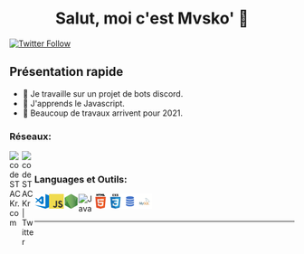 <h1 align="center">Salut, moi c'est Mvsko' 👋</h1>

[![Twitter Follow](https://img.shields.io/twitter/follow/Mvskoo_?color=1DA1F2&logo=twitter&style=for-the-badge)](https://twitter.com/intent/follow?original_referer=https://github.com/Mvskoo_&screen_name=Mvskoo_)

## Présentation rapide

- 🔭 Je travaille sur un projet de bots discord.
- 🌱 J'apprends le Javascript.
- 💬 Beaucoup de travaux arrivent pour 2021.

### Réseaux:

[<img align="left" alt="codeSTACKr.com" width="22px" src="https://img.icons8.com/nolan/2x/internet.png" />][website]
[<img align="left" alt="codeSTACKr | Twitter" width="22px" src="https://img.icons8.com/nolan/2x/twitter.png" />][twitter]

<br />

### Languages et Outils:

[<img align="left" alt="Visual Studio Code" width="26px" src="https://raw.githubusercontent.com/github/explore/80688e429a7d4ef2fca1e82350fe8e3517d3494d/topics/visual-studio-code/visual-studio-code.png" />][visualstudiocode]
[<img align="left" alt="JavaScript" width="26px" src="https://raw.githubusercontent.com/github/explore/80688e429a7d4ef2fca1e82350fe8e3517d3494d/topics/javascript/javascript.png" />][javascript]
[<img align="left" alt="Node.js" width="26px" src="https://raw.githubusercontent.com/github/explore/80688e429a7d4ef2fca1e82350fe8e3517d3494d/topics/nodejs/nodejs.png" />][nodejs]
[<img align="left" alt="Java" width="26px" src="https://sdtimes.com/wp-content/uploads/2018/03/jW4dnFtA_400x400.jpg" />][java]
[<img align="left" alt="HTML5" width="26px" src="https://raw.githubusercontent.com/github/explore/80688e429a7d4ef2fca1e82350fe8e3517d3494d/topics/html/html.png" />][html]
[<img align="left" alt="CSS3" width="26px" src="https://raw.githubusercontent.com/github/explore/80688e429a7d4ef2fca1e82350fe8e3517d3494d/topics/css/css.png" />][css]
[<img align="left" alt="SQL" width="26px" src="https://raw.githubusercontent.com/github/explore/80688e429a7d4ef2fca1e82350fe8e3517d3494d/topics/sql/sql.png" />][sql]
[<img align="left" alt="MySQL" width="26px" src="https://raw.githubusercontent.com/github/explore/80688e429a7d4ef2fca1e82350fe8e3517d3494d/topics/mysql/mysql.png" />][mysql]

<br />
<br />

---

[website]: https://drakar.xyz
[twitter]: https://twitter.com/Mvskoo_
[visualstudiocode]: https://code.visualstudio.com/
[html]: https://fr.wikipedia.org/wiki/Hypertext_Markup_Language
[css]: https://fr.wikipedia.org/wiki/Feuilles_de_style_en_cascade
[javascript]: https://fr.wikipedia.org/wiki/JavaScript
[nodejs]: https://nodejs.org/fr/
[sql]: https://fr.wikipedia.org/wiki/Structured_Query_Language
[mysql]: https://www.mysql.com/fr/
[java]: https://www.java.com/fr/
